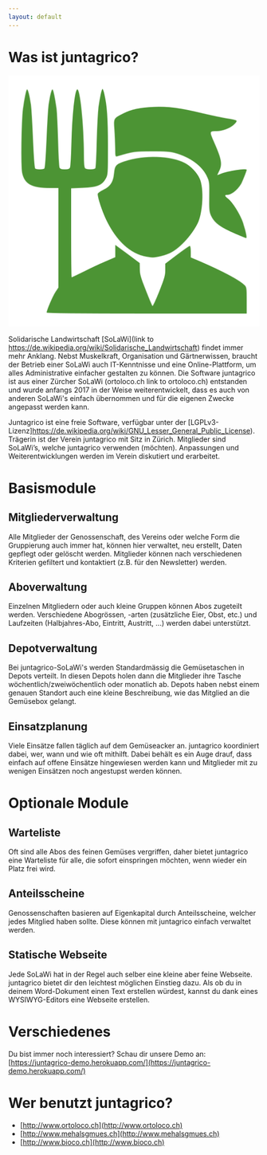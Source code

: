 ```yaml
---
layout: default
---
```


# Was ist juntagrico?

![juntagrico - logo](/assets/images/juntagrico.svg)

Solidarische Landwirtschaft [SoLaWi](link to https://de.wikipedia.org/wiki/Solidarische_Landwirtschaft) findet immer mehr Anklang. Nebst Muskelkraft, Organisation und Gärtnerwissen, braucht der Betrieb einer SoLaWi auch IT-Kenntnisse und eine Online-Plattform, um alles Administrative einfacher gestalten zu können.
Die Software juntagrico ist aus einer Zürcher SoLaWi (ortoloco.ch link to ortoloco.ch) entstanden und wurde anfangs 2017 in der Weise weiterentwickelt, dass es auch von anderen SoLaWi's einfach übernommen und für die eigenen Zwecke angepasst werden kann.

Juntagrico ist eine freie Software, verfügbar unter der [LGPLv3-Lizenz]https://de.wikipedia.org/wiki/GNU_Lesser_General_Public_License). Trägerin ist der Verein juntagrico mit Sitz in Zürich. Mitglieder sind SoLaWi’s, welche juntagrico verwenden (möchten). Anpassungen und Weiterentwicklungen werden im Verein diskutiert und erarbeitet. 

# Basismodule

## Mitgliederverwaltung 
Alle Mitglieder der Genossenschaft, des Vereins oder welche Form die Gruppierung auch immer hat, können hier verwaltet, neu erstellt, Daten gepflegt oder gelöscht werden. Mitglieder können nach verschiedenen Kriterien gefiltert und kontaktiert (z.B. für den Newsletter) werden.

## Aboverwaltung
Einzelnen Mitgliedern oder auch kleine Gruppen können Abos zugeteilt werden. Verschiedene Abogrössen, -arten (zusätzliche Eier, Obst, etc.) und Laufzeiten (Halbjahres-Abo, Eintritt, Austritt, ...) werden dabei unterstützt.

## Depotverwaltung
Bei juntagrico-SoLaWi's werden Standardmässig die Gemüsetaschen in Depots verteilt. In diesen Depots holen dann die Mitglieder ihre Tasche wöchentlich/zweiwöchentlich oder monatlich ab. Depots haben nebst einem genauen Standort auch eine kleine Beschreibung, wie das Mitglied an die Gemüsebox gelangt.

## Einsatzplanung
Viele Einsätze fallen täglich auf dem Gemüseacker an. juntagrico koordiniert dabei, wer, wann und wie oft mithilft. Dabei behält es ein Auge drauf, dass einfach auf offene Einsätze hingewiesen werden kann und Mitglieder mit zu wenigen Einsätzen noch angestupst werden können.

# Optionale Module

## Warteliste
Oft sind alle Abos des feinen Gemüses vergriffen, daher bietet juntagrico eine Warteliste für alle, die sofort einspringen möchten, wenn wieder ein Platz frei wird.

## Anteilsscheine
Genossenschaften basieren auf Eigenkapital durch Anteilsscheine, welcher jedes Mitglied haben sollte. Diese können mit juntagrico einfach verwaltet werden.

## Statische Webseite
Jede SoLaWi hat in der Regel auch selber eine kleine aber feine Webseite. juntagrico bietet dir den leichtest möglichen Einstieg dazu. Als ob du in deinem Word-Dokument einen Text erstellen würdest, kannst du dank eines WYSIWYG-Editors eine Webseite erstellen.

# Verschiedenes

Du bist immer noch interessiert? Schau dir unsere Demo an:
[https://juntagrico-demo.herokuapp.com/](https://juntagrico-demo.herokuapp.com/)

# Wer benutzt juntagrico?
* [http://www.ortoloco.ch](http://www.ortoloco.ch)
* [http://www.mehalsgmues.ch](http://www.mehalsgmues.ch)
* [http://www.bioco.ch](http://www.bioco.ch)
